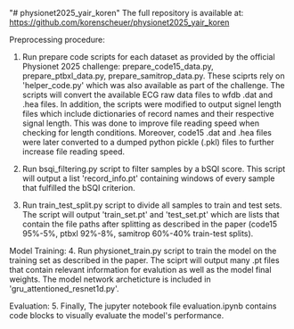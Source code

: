"# physionet2025_yair_koren" 
The full repository is available at: https://github.com/korenscheuer/physionet2025_yair_koren

Preprocessing procedure:
1. Run prepare code scripts for each dataset as provided by the official Physionet 2025 challenge: prepare_code15_data.py, prepare_ptbxl_data.py, prepare_samitrop_data.py. These sciprts rely on 'helper_code.py' which was also available as part of the challenge. The scripts will convert the available ECG raw data files to wfdb .dat and .hea files. In addition, the scripts were modified to output signel length files which include dictionaries of record names and their respective signal length. This was done to improve file reading speed when checking for length conditions. Moreover, code15 .dat and .hea files were later converted to a dumped python pickle (.pkl) files to further increase file reading speed.

2. Run bsqi_filtering.py script to filter samples by a bSQI score. This script will output a list 'record_info.pt' containing windows of every sample that fulfilled the bSQI criterion.

3. Run train_test_split.py script to divide all samples to train and test sets. The script will output 'train_set.pt' and 'test_set.pt' which are lists that contain the file paths after splitting as described in the paper (code15 95%-5%, ptbxl 92%-8%, samitrop 60%-40% train-test splits).

Model Training:
4. Run physionet_train.py script to train the model on the training set as described in the paper. The sciprt will output many .pt files that contain relevant information for evalution as well as the model final weights. The model network archeticture is included in 'gru_attentioned_resnet1d.py'.

Evaluation:
5. Finally, The jupyter notebook file evaluation.ipynb contains code blocks to visually evaluate the model's performance.